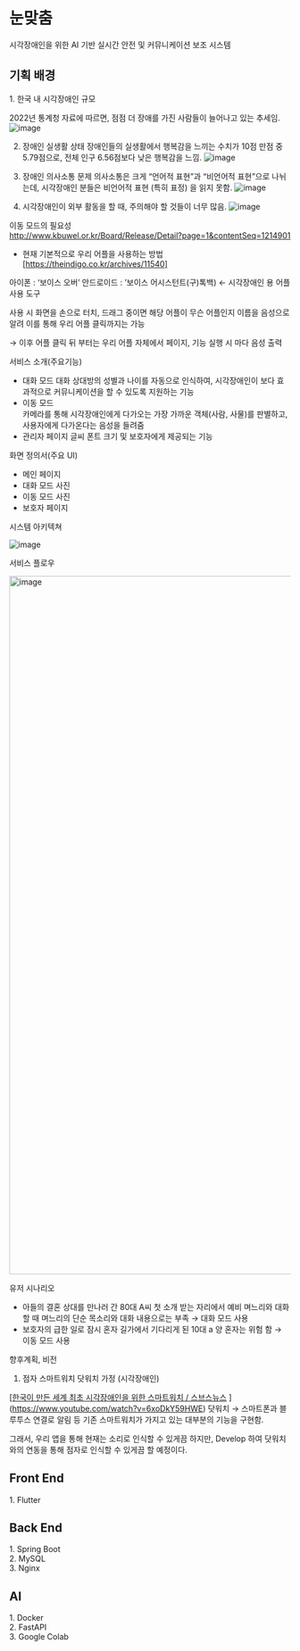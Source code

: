 <h1>눈맞춤</h1>

시각장애인을 위한 AI 기반 실시간 안전 및 커뮤니케이션 보조 시스템

<h2>기획 배경</h2>
1. 한국 내 시각장애인 규모

2022년 통계청 자료에 따르면, 점점 더 장애를 가진 사람들이 늘어나고 있는 추세임.
![image](https://github.com/user-attachments/assets/e58f1fcb-5bb1-4d4a-9311-209f29cfa1a3)

2. 장애인 실생활 상태
장애인들의 실생활에서 행복감을 느끼는 수치가 10점 만점 중 5.79점으로, 전체 인구 6.56점보다 낮은 행복감을 느낌.
![image](https://github.com/user-attachments/assets/7571e48f-0df7-4f1c-81eb-005692769264)

3. 장애인 의사소통 문제
의사소통은 크게 “언어적 표현”과 “비언어적 표현”으로 나뉘는데, 시각장애인 분들은 비언어적 표현 (특히 표정) 을 읽지 못함.
![image](https://github.com/user-attachments/assets/0b860955-a55e-4fa8-ad34-110beac7f233)

4. 시각장애인이 외부 활동을 할 때, 주의해야 할 것들이 너무 많음.
![image](https://github.com/user-attachments/assets/1f4a664f-cf7c-4a89-b00b-c152ec1b8944)


이동 모드의 필요성<br> 
[http://www.kbuwel.or.kr/Board/Release/Detail?page=1&contentSeq=1214901
](https://kbuwel.or.kr/Board/Release/Detail?page=1&contentSeq=1214901)


- 현재 기본적으로 우리 어플을 사용하는 방법
[https://theindigo.co.kr/archives/11540]

아이폰 : ‘보이스 오버’    안드로이드 : ’보이스 어시스턴트(구)톡백)  ← 시각장애인 용 어플 사용 도구<br>

사용 시 화면을 손으로 터치, 드래그 중이면 해당 어플이 무슨 어플인지 이름을 음성으로 알려 이를 통해 우리 어플 클릭까지는 가능<br>

 → 이후 어플 클릭 뒤 부터는 우리 어플 자체에서 페이지, 기능 실행 시 마다 음성 출력

서비스 소개(주요기능)

- 대화 모드
대화 상대방의 성별과 나이를 자동으로 인식하여, 시각장애인이 보다 효과적으로 커뮤니케이션을 할 수 있도록 지원하는 기능<br>
- 이동 모드<br>
카메라를 통해 시각장애인에게 다가오는 가장 가까운 객체(사람, 사물)를 판별하고, 사용자에게 다가온다는 음성을 들려줌<br>
- 관리자 페이지
글씨 폰트 크기 및 보호자에게 제공되는 기능<br>
    

화면 정의서(주요 UI)

- 메인 페이지<br>
- 대화 모드 사진<br>
- 이동 모드 사진<br>
- 보호자 페이지<br>

시스템 아키텍쳐

![image](https://github.com/user-attachments/assets/685dc6cf-f6b5-4cf9-a07e-c9fff1861535)

서비스 플로우

<img width="1252" alt="image" src="https://github.com/user-attachments/assets/eb194aba-d4a3-4d6d-996a-d1965c82cc8b" />

유저 시나리오 

- 아들의 결혼 상대를 만나러 간 80대 A씨 첫 소개 받는 자리에서 예비 며느리와 대화할 때 며느리의 단순 목소리와 대화 내용으로는 부족 → 대화 모드 사용<br>
- 보호자의 급한 일로 잠시 혼자 길가에서 기다리게 된 10대 a 양 혼자는 위험 함 → 이동 모드 사용<br>

향후계획, 비전<br>

1. 점자 스마트워치 닷워치 가정 (시각장애인)<br>
  
[[한국이 만든 세계 최초 시각장애인을 위한 스마트워치 / 스브스뉴스](https://www.youtube.com/watch?v=6xoDkY59HWE)
](https://www.youtube.com/watch?v=6xoDkY59HWE)
닷워치 → 스마트폰과 블루투스 연결로 알림 등 기존 스마트워치가 가지고 있는 대부분의 기능을 구현함.<br>

그래서, 우리 앱을 통해 현재는 소리로 인식할 수 있게끔 하지만, Develop 하여 닷워치와의 연동을 통해 점자로 인식할 수 있게끔 할 예정이다.<br>

<h2>Front End</h2>
1. Flutter
    
<h2>Back End</h2>
1. Spring Boot<br>
2. MySQL<br>
3. Nginx<br>

<h2>AI</h2>
1. Docker<br>
2. FastAPI<br>
3. Google Colab<br> 
